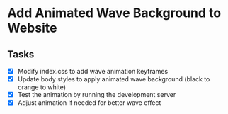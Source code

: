 # Add Animated Wave Background to Website

## Tasks
- [x] Modify index.css to add wave animation keyframes
- [x] Update body styles to apply animated wave background (black to orange to white)
- [x] Test the animation by running the development server
- [x] Adjust animation if needed for better wave effect
